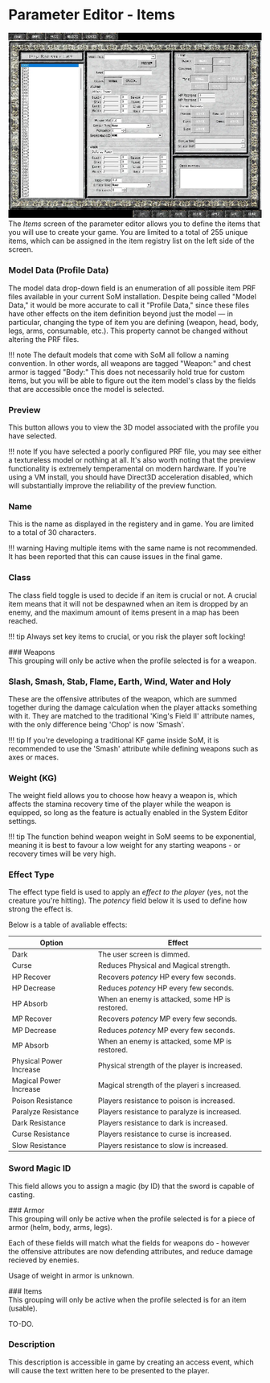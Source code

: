 # Parameter Editor - Items
![Screenshot of the Parameter Editor](img/paramedit_item.webp)
The _Items_ screen of the parameter editor allows you to define the items that you will use to create your game. You are limited to a total of 255 unique items, which can be assigned in the item registry list on the left side of the screen.

### Model Data (Profile Data)
The model data drop-down field is an enumeration of all possible item PRF files available in your current SoM installation. Despite being called "Model Data," it would be more accurate to call it "Profile Data," since these files have other effects on the item definition beyond just the model — in particular, changing the type of item you are defining (weapon, head, body, legs, arms, consumable, etc.). This property cannot be changed without altering the PRF files.

!!! note
    The default models that come with SoM all follow a naming convention. In other words, all weapons are tagged "Weapon:" and chest armor is tagged "Body:" This does not necessarily hold true for custom items, but you will be able to figure out the item model's class by the fields that are accessible once the model is selected.

### Preview
This button allows you to view the 3D model associated with the profile you have selected.

!!! note
    If you have selected a poorly configured PRF file, you may see either a textureless model or nothing at all. It's also worth noting that the preview functionality is extremely temperamental on modern hardware. If you're using a VM install, you should have Direct3D acceleration disabled, which will substantially improve the reliability of the preview function.

### Name
This is the name as displayed in the registery and in game. You are limited to a total of 30 characters.

!!! warning
    Having multiple items with the same name is not recommended. It has been reported that this can cause issues in the final game.

### Class
The class field toggle is used to decide if an item is crucial or not. A crucial item means that it will not be despawned when an item is dropped by an enemy, and the maximum amount of items present in a map has been reached.

!!! tip
    Always set key items to crucial, or you risk the player soft locking!

<div class="som-doc-block" markdown="1">
<div class="som-doc-block" markdown="1">### Weapons</div>
This grouping will only be active when the profile selected is for a weapon.

### Slash, Smash, Stab, Flame, Earth, Wind, Water and Holy
These are the offensive attributes of the weapon, which are summed together during the damage calculation when the player attacks something with it. They are matched to the traditional 'King's Field II' attribute names, with the only difference being 'Chop' is now 'Smash'.

!!! tip
    If you're developing a traditional KF game inside SoM, it is recommended to use the 'Smash' attribute while defining weapons such as axes or maces.

### Weight (KG)
The weight field allows you to choose how heavy a weapon is, which affects the stamina recovery time of the player while the weapon is equipped, so long as the feature is actually enabled in the System Editor settings.

!!! tip
    The function behind weapon weight in SoM seems to be exponential, meaning it is best to favour a low weight for any starting weapons - or recovery times will be very high.

### Effect Type
The effect type field is used to apply an _effect to the player_ (yes, not the creature you're hitting). The _potency_ field below it is used to define how strong the effect is.

Below is a table of avaliable effects:

| Option | Effect |
|--------|--------|
| Dark | The user screen is dimmed. |
| Curse | Reduces Physical and Magical strength. |
| HP Recover | Recovers _potency_ HP every few seconds. |
| HP Decrease | Reduces _potency_ HP every few seconds. |
| HP Absorb | When an enemy is attacked, some HP is restored. |
| MP Recover | Recovers _potency_ MP every few seconds. |
| MP Decrease | Reduces _potency_ MP every few seconds. |
| MP Absorb | When an enemy is attacked, some MP is restored. |
| Physical Power Increase | Physical strength of the player is increased. |
| Magical Power Increase | Magical strength of the playeri s increased. |
| Poison Resistance | Players resistance to poison is increased. |
| Paralyze Resistance | Players resistance to paralyze is increased. |
| Dark Resistance | Players resistance to dark is increased. |
| Curse Resistance | Players resistance to curse is increased. |
| Slow Resistance | Players resistance to slow is increased. |

### Sword Magic ID
This field allows you to assign a magic (by ID) that the sword is capable of casting.
</div>

<div class="som-doc-block" markdown="1">
<div class="som-doc-block" markdown="1">### Armor</div>
This grouping will only be active when the profile selected is for a piece of armor (helm, body, arms, legs).

Each of these fields will match what the fields for weapons do - however the offensive attributes are now defending attributes, and reduce damage recieved by enemies.

Usage of weight in armor is unknown.
</div>

<div class="som-doc-block" markdown="1">
<div class="som-doc-block" markdown="1">### Items</div>
This grouping will only be active when the profile selected is for an item (usable).

TO-DO.

</div>

### Description
This description is accessible in game by creating an access event, which will cause the text written here to be presented to the player.